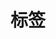 ---
title: "标签"
linkTitle: "Document"
_build:
 render: false 
weight: 6
collapsible: true
# icon: "/images/icons/index/product-icon-storage.svg"
---